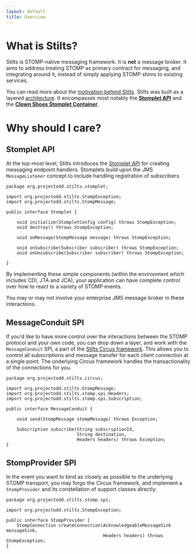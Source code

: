 ```yaml
---
layout: default
title: Overview
---
```


[architecture]: /architecture/
[circus]: /circus/

# What is Stilts?

Stilts is STOMP-native messaging framework.  It is **not** a message broker.  It aims
to address treating STOMP as primary contract for messaging, and integrating around 
it, instead of simply applying STOMP shims to existing services.

You can read more about the [motivation behind Stilts](/motivation/). Stilts
was built as a layered [architecture].  It encompasses most notably the [**Stomplet API**](/stomplet/)
and the [**Clown Shoes Stomplet Container**](/clown-shoes/).

# Why should I care?

## Stomplet API

At the top-most level, Stilts introduces the [Stomplet API](/stomplet/) for creating messaging endpoint
handlers.  Stomplets build upon the JMS `MessageListener` concept to include handling
registration of subscribers.

    package org.projectodd.stilts.stomplet;

    import org.projectodd.stilts.StompException;
    import org.projectodd.stilts.StompMessage;

    public interface Stomplet {
    
        void initialize(StompletConfig config) throws StompException;
        void destroy() throws StompException;
        
        void onMessage(StompMessage message) throws StompException;
        
        void onSubscribe(Subscriber subscriber) throws StompException;
        void onUnsubscribe(Subscriber subscriber) throws StompException;

    }

By implementing these simple components (within the environment which includes CDI, JTA and JCA),
your application can have complete control over how to react to a variety of STOMP events.

You may or may not involve your enterprise JMS message broker in these interactions.

## MessageConduit SPI

If you'd like to have more control over the interactions between the STOMP protocol and
your own code, you can drop down a layer, and work with the `MessageConduit` SPI, a part
of the [Stilts Circus framework][circus].  This allows you to control all subscriptions and message
transfer for each client connection at a single point.  The underlying Circus framework handles
the transactionality of the connections for you.

    package org.projectodd.stilts.circus;

    import org.projectodd.stilts.StompMessage;
    import org.projectodd.stilts.stomp.spi.Headers;
    import org.projectodd.stilts.stomp.spi.Subscription;

    public interface MessageConduit {

        void send(StompMessage stompMessage) throws Exception;

        Subscription subscribe(String subscriptionId, 
                               String destination, 
                               Headers headers) throws Exception;
    }

## StompProvider SPI

In the event you want to bind as closely as possible to the underlying STOMP transport,
you may forgo the Circus framework, and implement a `StompProvider` and its constellation
of support classes directly:

    package org.projectodd.stilts.stomp.spi;

    import org.projectodd.stilts.StompException;

    public interface StompProvider {
        StompConnection createConnection(AcknowledgeableMessageSink messageSink, 
                                         Headers headers) throws StompException;
    }

